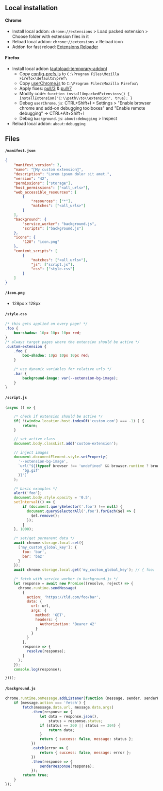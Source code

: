 ## Local installation

#### Chrome

- Install local addon: `chrome://extensions` > Load packed extension > Choose folder with extension files in it
- Reload local addon: `chrome://extensions` > Reload icon
- Addon for fast reload: [Extensions Reloader](https://chromewebstore.google.com/detail/extensions-reloader/fimgfedafeadlieiabdeeaodndnlbhid)

#### Firefox

- Install local addon ([autoload-temporary-addon](https://github.com/tsaost/autoload-temporary-addon))
  - Copy [config-prefs.js](https://raw.githubusercontent.com/tsaost/autoload-temporary-addon/refs/heads/main/config-prefs.js) to `C:\Program Files\Mozilla Firefox\defaults\pref\`
  - Copy [userChrome.js](https://raw.githubusercontent.com/tsaost/autoload-temporary-addon/refs/heads/main/userChrome.js) to `C:\Program Files\Mozilla Firefox\`
  - Apply fixes: [pull/3](https://github.com/tsaost/autoload-temporary-addon/pull/3) & [pull/7](https://github.com/tsaost/autoload-temporary-addon/pull/7)
  - Modify code: `function installUnpackedExtensions() { installExtension("C:\\path\\to\\extension", true); }`
  - Debug `userChrome.js`: CTRL+Shift+I > Settings > "Enable browser chrome and add-on debugging toolboxes" and "Enable remote debugging" => CTRL+Alt+Shift+I
  - Debug `background.js`: `about:debugging` > Inspect
- Reload local addon: `about:debugging`

## Files

#### `/manifest.json`

```json
{
    "manifest_version": 3,
    "name": "🚀My custom extension🚀",
    "description": "Lorem ipsum dolor sit amet.",
    "version": "42",
    "permissions": ["storage"],
    "host_permissions": ["<all_urls>"],
    "web_accessible_resources": [
        {
            "resources": ["*"],
            "matches": ["<all_urls>"]
        }
    ],
    "background": {
        "service_worker": "background.js",
        "scripts": ["background.js"]
    },
    "icons": {
        "128": "icon.png"
    },
    "content_scripts": [
        {
            "matches": ["<all_urls>"],
            "js": ["script.js"],
            "css": ["style.css"]
        }
    ]
}
```

#### `/icon.png`

- 128px x 128px

#### `/style.css`

```css
/* this gets applied on every page! */
.foo {
    box-shadow: 10px 10px 10px red;
}
/* always target pages where the extension should be active */
.custom-extension {
  	.foo {
      	box-shadow: 10px 10px 10px red;
  	}
  
  	/* use dynamic variables for relative urls */
  	.bar {
 		background-image: var(--extension-bg-image);
  	}
}
```

#### `/script.js`

```js
(async () => {
  
  	/* check if extension should be active */
  	if( !(window.location.host.indexOf('custom.com') === -1) ) {
      	return;
    }

    // set active class
    document.body.classList.add('custom-extension');
  
    // inject images
    document.documentElement.style.setProperty(
      '--extension-bg-image',
      `url("${(typeof browser !== 'undefined' && browser.runtime ? browser.runtime : chrome.runtime).getURL(
        'bg.gif'
      )}")`
    );
    
  	/* basic examples */
  	alert('foo');  
  	document.body.style.opacity = '0.5';  
  	setInterval(() => {
        if (document.querySelector('.foo') !== null) {
          document.querySelectorAll('.foo').forEach($el => {
            $el.remove();
          });
        }
    }, 1000);
  
  	/* set/get permanent data */
    await chrome.storage.local.set({
      ['my_custom_global_key']: {
        foo: 'bar',
        bar: 'baz'
      }
    });  
  	await chrome.storage.local.get('my_custom_global_key'); // { foo: 'bar', bar: 'baz' }
  
  	/* fetch with service worker in background.js */
    let response = await new Promise((resolve, reject) => {
      chrome.runtime.sendMessage(
        {
          action: 'https://tld.com/foo/bar',
          data: {
            url: url,
            args: {
              method: 'GET',
              headers: {
                Authorization: 'Bearer 42'
              }
            }
          }
        },
        response => {
          resolve(response);
        }
      );
    });
  	console.log(response);

})();
```

#### `/background.js`

```js
chrome.runtime.onMessage.addListener(function (message, sender, senderResponse) {
    if (message.action === 'fetch') {
        fetch(message.data.url, message.data.args)
            .then(response => {
                let data = response.json(),
                    status = response.status;
                if (status == 200 || status == 304) {
                    return data;
                }
                return { success: false, message: status };
            })
            .catch(error => {
                return { success: false, message: error };
            })
            .then(response => {
                senderResponse(response);
            });
        return true;
    }
});
```
